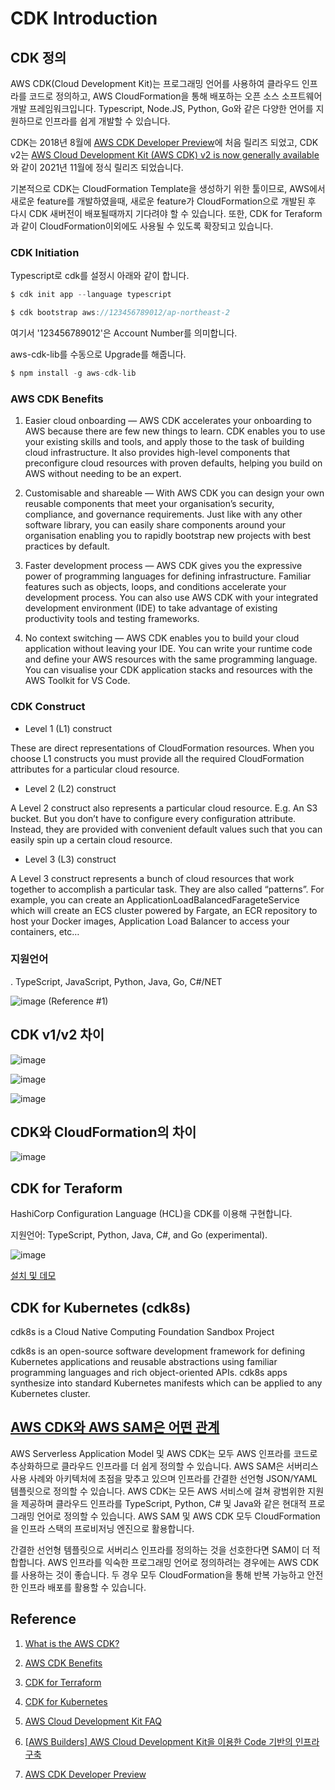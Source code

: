 # CDK Introduction

## CDK 정의

AWS CDK(Cloud Development Kit)는 프로그래밍 언어를 사용하여 클라우드 인프라를 코드로 정의하고, AWS CloudFormation을 통해 배포하는 오픈 소스 소프트웨어 개발 프레임워크입니다. Typescript, Node.JS, Python, Go와 같은 다양한 언어를 지원하므로 인프라를 쉽게 개발할 수 있습니다. 

CDK는 2018년 8월에 [AWS CDK Developer Preview](https://aws.amazon.com/ko/blogs/developer/aws-cdk-developer-preview/)에 처음 릴리즈 되었고, CDK v2는 [AWS Cloud Development Kit (AWS CDK) v2 is now generally available](https://aws.amazon.com/about-aws/whats-new/2021/12/aws-cloud-development-kit-cdk-generally-available/?nc1=h_ls)와 같이 2021년 11월에 정식 릴리즈 되었습니다.

기본적으로 CDK는 CloudFormation Template을 생성하기 위한 툴이므로, AWS에서 새로운 feature를 개발하였을때, 새로운 feature가 CloudFormation으로 개발된 후 다시 CDK 새버전이 배포될때까지 기다려야 할 수 있습니다. 또한, CDK for Teraform과 같이 CloudFormation이외에도 사용될 수 있도록 확장되고 있습니다. 

### CDK Initiation

Typescript로 cdk를 설정시 아래와 같이 합니다.

```c
$ cdk init app --language typescript

$ cdk bootstrap aws://123456789012/ap-northeast-2
```
여기서 '123456789012'은 Account Number를 의미합니다.

aws-cdk-lib를 수동으로 Upgrade를 해줍니다.

```c
$ npm install -g aws-cdk-lib
```


### AWS CDK Benefits

1) Easier cloud onboarding — AWS CDK accelerates your onboarding to AWS because there are few new things to learn. CDK enables you to use your existing skills and tools, and apply those to the task of building cloud infrastructure. It also provides high-level components that preconfigure cloud resources with proven defaults, helping you build on AWS without needing to be an expert.

2) Customisable and shareable — With AWS CDK you can design your own reusable components that meet your organisation’s security, compliance, and governance requirements. Just like with any other software library, you can easily share components around your organisation enabling you to rapidly bootstrap new projects with best practices by default.

3) Faster development process — AWS CDK gives you the expressive power of programming languages for defining infrastructure. Familiar features such as objects, loops, and conditions accelerate your development process. You can also use AWS CDK with your integrated development environment (IDE) to take advantage of existing productivity tools and testing frameworks.

4) No context switching — AWS CDK enables you to build your cloud application without leaving your IDE. You can write your runtime code and define your AWS resources with the same programming language. You can visualise your CDK application stacks and resources with the AWS Toolkit for VS Code.


### CDK Construct 

- Level 1 (L1) construct

These are direct representations of CloudFormation resources. When you choose L1 constructs you must provide all the required CloudFormation attributes for a particular cloud resource.

- Level 2 (L2) construct

A Level 2 construct also represents a particular cloud resource. E.g. An S3 bucket. But you don’t have to configure every configuration attribute. Instead, they are provided with convenient default values such that you can easily spin up a certain cloud resource.

- Level 3 (L3) construct

A Level 3 construct represents a bunch of cloud resources that work together to accomplish a particular task. They are also called “patterns”. For example, you can create an ApplicationLoadBalancedFarageteService which will create an ECS cluster powered by Fargate, an ECR repository to host your Docker images, Application Load Balancer to access your containers, etc…

### 지원언어

. TypeScript, JavaScript, Python, Java, Go, C#/NET

![image](https://user-images.githubusercontent.com/52392004/163694512-ee73965c-8845-41dd-ad3b-fd77f2a243e2.png) (Reference #1)


## CDK v1/v2 차이

![image](https://user-images.githubusercontent.com/52392004/163694561-6ce0046d-024f-4328-9f19-ccb063faeb53.png)


![image](https://user-images.githubusercontent.com/52392004/163694564-2fd84efe-efe9-43a8-8691-15a56c93c858.png)


![image](https://user-images.githubusercontent.com/52392004/163694570-9a63faf3-ba50-433f-88bf-669fc240d5ab.png)


## CDK와 CloudFormation의 차이

![image](https://user-images.githubusercontent.com/52392004/163694615-e52d00d3-fa28-47f2-ad02-c1102ca90666.png)


## CDK for Teraform

HashiCorp Configuration Language (HCL)을 CDK를 이용해 구현합니다.

지원언어: TypeScript, Python, Java, C#, and Go (experimental).

![image](https://user-images.githubusercontent.com/52392004/163694803-b729a60f-59b8-4a2b-83a4-0cc454418ce1.png)

[설치 및 데모](https://learn.hashicorp.com/tutorials/terraform/cdktf-install?in=terraform/cdktf)


## CDK for Kubernetes (cdk8s)

cdk8s is a Cloud Native Computing Foundation Sandbox Project

cdk8s is an open-source software development framework for defining Kubernetes applications and reusable abstractions using familiar programming languages and rich object-oriented APIs. cdk8s apps synthesize into standard Kubernetes manifests which can be applied to any Kubernetes cluster.


## [AWS CDK와 AWS SAM은 어떤 관계](https://aws.amazon.com/ko/cdk/faqs/)

AWS Serverless Application Model 및 AWS CDK는 모두 AWS 인프라를 코드로 추상화하므로 클라우드 인프라를 더 쉽게 정의할 수 있습니다. AWS SAM은 서버리스 사용 사례와 아키텍처에 초점을 맞추고 있으며 인프라를 간결한 선언형 JSON/YAML 템플릿으로 정의할 수 있습니다. AWS CDK는 모든 AWS 서비스에 걸쳐 광범위한 지원을 제공하며 클라우드 인프라를 TypeScript, Python, C# 및 Java와 같은 현대적 프로그래밍 언어로 정의할 수 있습니다. AWS SAM 및 AWS CDK 모두 CloudFormation을 인프라 스택의 프로비저닝 엔진으로 활용합니다.

간결한 선언형 템플릿으로 서버리스 인프라를 정의하는 것을 선호한다면 SAM이 더 적합합니다. AWS 인프라를 익숙한 프로그래밍 언어로 정의하려는 경우에는 AWS CDK를 사용하는 것이 좋습니다. 두 경우 모두 CloudFormation을 통해 반복 가능하고 안전한 인프라 배포를 활용할 수 있습니다.


## Reference 

1) [What is the AWS CDK?](https://docs.aws.amazon.com/cdk/v2/guide/home.html)

2) [AWS CDK Benefits](https://medium.com/@kargawal.abhishek/aws-cdk-deploy-managed-etl-using-aws-glue-job-1925098ec40f)

3) [CDK for Terraform](https://www.terraform.io/cdktf)

4) [CDK for Kubernetes](https://cdk8s.io/)

5) [AWS Cloud Development Kit FAQ](https://aws.amazon.com/ko/cdk/faqs/)

6) [[AWS Builders] AWS Cloud Development Kit을 이용한 Code 기반의 인프라 구축](https://www.youtube.com/watch?v=hOJbhfF0DYQ)

7) [AWS CDK Developer Preview](https://aws.amazon.com/ko/blogs/developer/aws-cdk-developer-preview/)
